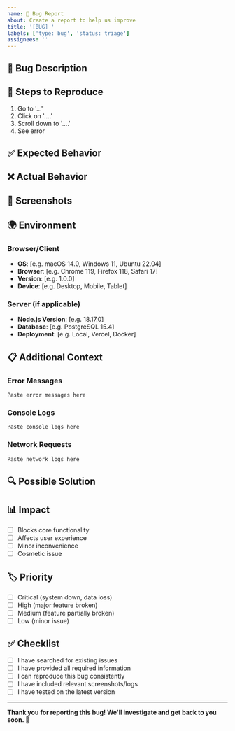 ```yaml
---
name: 🐛 Bug Report
about: Create a report to help us improve
title: '[BUG] '
labels: ['type: bug', 'status: triage']
assignees: ''
---
```


## 🐛 Bug Description

<!-- A clear and concise description of what the bug is -->

## 🔄 Steps to Reproduce

<!-- Steps to reproduce the behavior -->

1. Go to '...'
2. Click on '....'
3. Scroll down to '....'
4. See error

## ✅ Expected Behavior

<!-- A clear and concise description of what you expected to happen -->

## ❌ Actual Behavior

<!-- A clear and concise description of what actually happened -->

## 📸 Screenshots

<!-- If applicable, add screenshots to help explain your problem -->

## 🌍 Environment

<!-- Please complete the following information -->

### Browser/Client

- **OS**: [e.g. macOS 14.0, Windows 11, Ubuntu 22.04]
- **Browser**: [e.g. Chrome 119, Firefox 118, Safari 17]
- **Version**: [e.g. 1.0.0]
- **Device**: [e.g. Desktop, Mobile, Tablet]

### Server (if applicable)

- **Node.js Version**: [e.g. 18.17.0]
- **Database**: [e.g. PostgreSQL 15.4]
- **Deployment**: [e.g. Local, Vercel, Docker]

## 📋 Additional Context

<!-- Add any other context about the problem here -->

### Error Messages

<!-- Include any error messages, stack traces, or console logs -->

```
Paste error messages here
```

### Console Logs

<!-- Include relevant browser console logs -->

```
Paste console logs here
```

### Network Requests

<!-- Include relevant network request/response information -->

```
Paste network logs here
```

## 🔍 Possible Solution

<!-- If you have suggestions on how to fix the bug, please describe them here -->

## 📊 Impact

<!-- How does this bug affect you? -->

- [ ] Blocks core functionality
- [ ] Affects user experience
- [ ] Minor inconvenience
- [ ] Cosmetic issue

## 🏷️ Priority

<!-- How urgent is this bug? -->

- [ ] Critical (system down, data loss)
- [ ] High (major feature broken)
- [ ] Medium (feature partially broken)
- [ ] Low (minor issue)

## ✅ Checklist

<!-- Please check all that apply -->

- [ ] I have searched for existing issues
- [ ] I have provided all required information
- [ ] I can reproduce this bug consistently
- [ ] I have included relevant screenshots/logs
- [ ] I have tested on the latest version

---

**Thank you for reporting this bug! We'll investigate and get back to you soon. 🚀**
